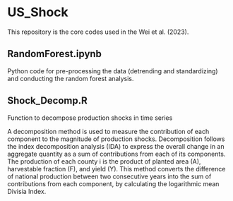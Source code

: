 # US_Shock

This repository is the core codes used in the Wei et al. (2023).

## RandomForest.ipynb 
Python code for pre-processing the data (detrending and standardizing) and conducting the random forest analysis.

## Shock_Decomp.R

Function to decompose production shocks in time series

A decomposition method is used to measure the contribution of each component to the magnitude of production shocks. Decomposition follows the index decomposition analysis (IDA) to express the overall change in an aggregate quantity as a sum of contributions from each of its components. The production of each county i is the product of planted area (A), harvestable fraction (F), and yield (Y). This method converts the difference of national production between two consecutive years into the sum of contributions from each component, by calculating the logarithmic mean Divisia Index.
